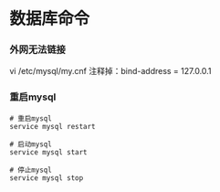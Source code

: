 # 数据库命令

### 外网无法链接
vi /etc/mysql/my.cnf
注释掉：bind-address = 127.0.0.1

### 重启mysql
```shell
# 重启mysql
service mysql restart

# 启动mysql
service mysql start

# 停止mysql
service mysql stop
```
